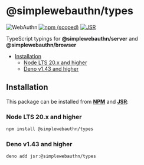 # @simplewebauthn/types <!-- omit in toc -->

![WebAuthn](https://img.shields.io/badge/WebAuthn-Simplified-blueviolet?style=for-the-badge&logo=WebAuthn)
[![npm (scoped)](https://img.shields.io/npm/v/@simplewebauthn/types?style=for-the-badge&logo=npm)](https://www.npmjs.com/package/@simplewebauthn/types)
[![JSR](https://jsr.io/badges/@simplewebauthn/types?style=for-the-badge)](https://jsr.io/@simplewebauthn/types)

TypeScript typings for **@simplewebauthn/server** and **@simplewebauthn/browser**

- [Installation](#installation)
  - [Node LTS 20.x and higher](#node-lts-20x-and-higher)
  - [Deno v1.43 and higher](#deno-v143-and-higher)

## Installation

This package can be installed from **[NPM](https://www.npmjs.com/search?q=%40simplewebauthn)** and
**[JSR](https://jsr.io/@simplewebauthn)**:

### Node LTS 20.x and higher

```sh
npm install @simplewebauthn/types
```

### Deno v1.43 and higher

```sh
deno add jsr:@simplewebauthn/types
```
